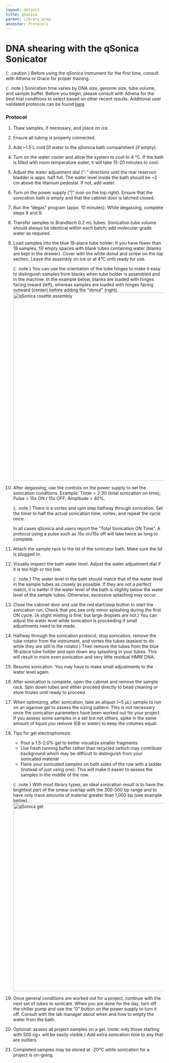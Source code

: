 ```yaml
---
layout: default
title: qSonica
parent: Library prep
ancestor: Protocols
---
```


# DNA shearing with the qSonica Sonicator

{: .caution }
Before using the qSonica instrument for the first time, consult with Athena or Grace for proper training.

{: .note }
Sonication time varies by DNA size, genome size, tube volume, and sample buffer. Before you begin, please consult with Athena for the best trial conditions to select based on other recent results. Additional user validated protocols can be found [here](http://www.sonicator.com/pages/publications-and-protocols-chromatin-dna-shearing). 

### Protocol

1. Thaw samples, if necessary, and place on ice. 
2. Ensure all tubing is properly connected.
3. Add ~1.5 L cold DI water to the qSonica bath compartment (if empty).
4. Turn on the water cooler and allow the system to cool to 4 °C. If the bath is filled with room temperature water, it will take 15-20 minutes to cool.
5. Adjust the water adjustment dial (“-” direction) until the rear reservoir bladder is appx. half full. The water level inside the bath should be ~2 cm above the titanium pedestal. If not, add water.
6. Turn on the power supply (“\|” icon on the top right). Ensure that the sonication bath is empty and that the cabinet door is latched closed.
7. Run the “degas” program (appx. 10 minutes). While degassing, complete steps 8 and 9.
8. Transfer samples to Brandtech 0.2 mL tubes. Sonication tube volume should always be identical within each batch; add molecular-grade water as required.
9. Load samples into the blue 18-place tube holder. If you have fewer than 18 samples, fill empty spaces with blank tubes containing water (blanks are kept in the drawer). Cover with the white donut and screw on the top section. Leave the assembly on ice or at 4°C until ready for use.

    {: .note }
    You can use the orientation of the tube hinges to make it easy to distinguish samples from blanks when tube holder is assembled and in the machine. In the example below, blanks are loaded with hinges facing inward (left), whereas samples are loaded with hinges facing outward (center) before adding the "donut" (right). 
    <img src='https://github.com/CCG-CAS/gh-pages/blob/main/assets/qsonica rosette assy.png?raw=true'
        alt="qSonica rosette assembly"
        width='600'>
10. After degassing, use the controls on the power supply to set the sonication conditions.
    Example: Timer = 2:30 (total sonication on time); Pulse = 15s ON / 15s OFF; Amplitude = 40%.

    {: .note }
    There is a vortex and spin step halfway through sonication. Set the timer to half the actual sonication time, vortex, and repeat the cycle once. 

    In all cases qSonica and users report the “Total Sonication ON Time”. A protocol using a pulse such as 15s on/15s off will take twice as long to complete.
11. Attach the sample rack to the lid of the sonicator bath. Make sure the lid is plugged in.
12. Visually inspect the bath water level. Adjust the water adjustment dial if it is too high or too low. 

    {: .note }
    The water level in the bath should match that of the water level in the sample tubes as closely as possible. If they are not a perfect match, it is better if the water level of the bath is slightly below the water level of the sample tubes. Otherwise, excessive splashing may occur.
13. Close the cabinet door and use the red start/stop button to start the sonication run. Check that you see only minor splashing during the first ON cycle. (A slight misting is fine, but large droplets are not.) You can adjust the water level while sonication is proceeding if small adjustments need to be made.
14. Halfway through the sonication protocol, stop sonication, remove the tube rotator from the instrument, and vortex the tubes (easiest to do while they are still in the rotator.) Then remove the tubes from the blue 18-place tube holder and spin down any splashing in your tubes. This will result in more even sonication and very little residual HMW DNA.
15. Resume sonication. You may have to make small adjustments to the water level again.
16. After sonication is complete, open the cabinet and remove the sample rack. Spin down tubes and either proceed directly to bead cleaning or store frozen until ready to proceed.
17. When optimizing, after sonication, take an aliquot (~5 μL) sample to run on an agarose gel to assess the sizing pattern. This is not necessary once the sonication parameters have been worked out for your project. If you assess some samples in a set but not others, spike in the same amount of liquid you remove (EB or water) to keep the volumes equal.
18. Tips for gel electrophoresis:
    - Pour a 1.5-2.0% gel to better visualize smaller fragments
    - Use fresh running buffer rather than recycled (which may contribute background which may be difficult to distinguish from your sonicated material
    - Flank your sonicated samples on both sides of the row with a ladder (instead of just using one). This will make it easier to assess the samples in the middle of the row.

    {: .note }
    With most library types, an ideal sonication result is to have the brightest part of the smear overlap with the 300-500 bp range and to have only trace amounts of material greater than 1,000 bp (see example below).
    <img src='https://github.com/CCG-CAS/gh-pages/blob/main/assets/qsonica gel.png?raw=true'
      alt="qSonica gel"
      width='600'>
20. Once general conditions are worked out for a project, continue with the next set of tubes to sonicate. When you are done for the day, turn off the chiller pump and use the “0” button on the power supply to turn it off. Consult with the lab manager about when and how to empty the water from the bath.
21. Optional: assess all project samples on a gel. (note: only those starting with 500 ng+ will be easily visible.) Add extra sonication time to any that are outliers.
22. Completed samples may be stored at -20°C while sonication for a project is on-going.
